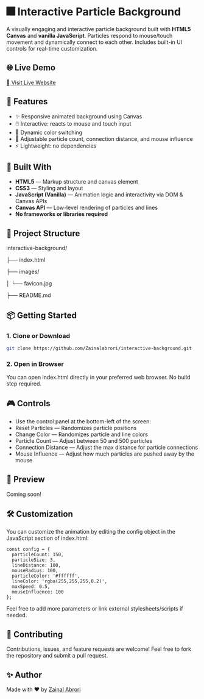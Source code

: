 # 🎆 Interactive Particle Background

A visually engaging and interactive particle background built with **HTML5 Canvas** and **vanilla JavaScript**. Particles respond to mouse/touch movement and dynamically connect to each other. Includes built-in UI controls for real-time customization.

## 🌐 Live Demo

[🔗 Visit Live Website](https://zainalabrori.github.io/interactive-background/)

## 🚀 Features

- ✨ Responsive animated background using Canvas
- 🖱️ Interactive: reacts to mouse and touch input
- 🎨 Dynamic color switching
- 🔧 Adjustable particle count, connection distance, and mouse influence
- ⚡ Lightweight: no dependencies

## 🧰 Built With

- **HTML5** — Markup structure and canvas element
- **CSS3** — Styling and layout
- **JavaScript (Vanilla)** — Animation logic and interactivity via DOM & Canvas APIs
- **Canvas API** — Low-level rendering of particles and lines
- **No frameworks or libraries required**

## 📂 Project Structure

interactive-background/

├── index.html

├── images/

│ └── favicon.jpg

├── README.md

## 📦 Getting Started

### 1. Clone or Download

```bash
git clone https://github.com/Zainalabrori/interactive-background.git
```

### 2. Open in Browser
You can open index.html directly in your preferred web browser. No build step required.

## 🎮 Controls

- Use the control panel at the bottom-left of the screen:
- Reset Particles — Randomizes particle positions
- Change Color — Randomizes particle and line colors
- Particle Count — Adjust between 50 and 500 particles
- Connection Distance — Adjust the max distance for particle connections
- Mouse Influence — Adjust how much particles are pushed away by the mouse

## 📸 Preview

Coming soon!


## 🛠️ Customization
You can customize the animation by editing the config object in the JavaScript section of index.html:
```
const config = {
  particleCount: 150,
  particleSize: 3,
  lineDistance: 100,
  mouseRadius: 100,
  particleColor: '#ffffff',
  lineColor: 'rgba(255,255,255,0.2)',
  maxSpeed: 0.5,
  mouseInfluence: 100
};
```

Feel free to add more parameters or link external stylesheets/scripts if needed.

## 🤝 Contributing
Contributions, issues, and feature requests are welcome!
Feel free to fork the repository and submit a pull request.

## ✨ Author

Made with ❤️ by [Zainal Abrori](https://www.linkedin.com/in/zainal-abrori-bb242829b/)
